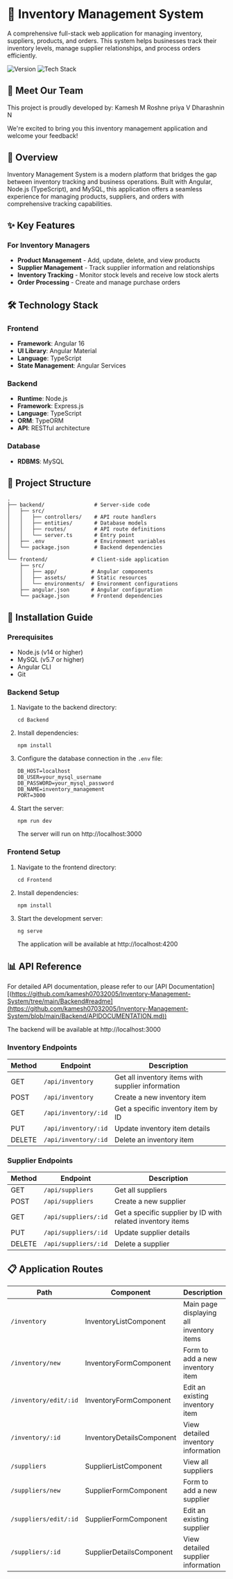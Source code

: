 # 🚀 Inventory Management System

A comprehensive full-stack web application for managing inventory, suppliers, products, and orders. This system helps businesses track their inventory levels, manage supplier relationships, and process orders efficiently.

![Version](https://img.shields.io/badge/Version-1.0.0-blue)
![Tech Stack](https://img.shields.io/badge/Tech%20Stack-Angular%20%7C%20Node.js%20%7C%20MySQL-orange)

## 👋 Meet Our Team

This project is proudly developed by:
  Kamesh M
  Roshne priya V
  Dharashnin N

We're excited to bring you this inventory management application and welcome your feedback!

## 💼 Overview

Inventory Management System is a modern platform that bridges the gap between inventory tracking and business operations. Built with Angular, Node.js (TypeScript), and MySQL, this application offers a seamless experience for managing products, suppliers, and orders with comprehensive tracking capabilities.

## ✨ Key Features

### For Inventory Managers
- **Product Management** - Add, update, delete, and view products
- **Supplier Management** - Track supplier information and relationships
- **Inventory Tracking** - Monitor stock levels and receive low stock alerts
- **Order Processing** - Create and manage purchase orders


## 🛠️ Technology Stack

### Frontend
- **Framework**: Angular 16
- **UI Library**: Angular Material
- **Language**: TypeScript
- **State Management**: Angular Services

### Backend
- **Runtime**: Node.js
- **Framework**: Express.js
- **Language**: TypeScript
- **ORM**: TypeORM
- **API**: RESTful architecture

### Database
- **RDBMS**: MySQL

## 📁 Project Structure
```
.
├── backend/                # Server-side code
│   ├── src/
│   │   ├── controllers/    # API route handlers
│   │   ├── entities/       # Database models
│   │   ├── routes/         # API route definitions
│   │   └── server.ts       # Entry point
│   ├── .env                # Environment variables
│   └── package.json        # Backend dependencies
│
└── frontend/              # Client-side application
    ├── src/
    │   ├── app/           # Angular components
    │   ├── assets/        # Static resources
    │   └── environments/  # Environment configurations
    ├── angular.json       # Angular configuration
    └── package.json       # Frontend dependencies
```

## 🚀 Installation Guide

### Prerequisites
- Node.js (v14 or higher)
- MySQL (v5.7 or higher)
- Angular CLI
- Git

### Backend Setup
1. Navigate to the backend directory:
   ```
   cd Backend
   ```

2. Install dependencies:
   ```
   npm install
   ```

3. Configure the database connection in the `.env` file:
   ```
   DB_HOST=localhost
   DB_USER=your_mysql_username
   DB_PASSWORD=your_mysql_password
   DB_NAME=inventory_management
   PORT=3000
   ```

4. Start the server:
   ```
   npm run dev
   ```
   The server will run on http://localhost:3000

### Frontend Setup
1. Navigate to the frontend directory:
   ```
   cd Frontend
   ```

2. Install dependencies:
   ```
   npm install
   ```

3. Start the development server:
   ```
   ng serve
   ```
   The application will be available at http://localhost:4200

## 📊 API Reference
For detailed API documentation, please refer to our [API Documentation][(https://github.com/kamesh07032005/Inventory-Management-System/tree/main/Backend#readme](https://github.com/kamesh07032005/Inventory-Management-System/blob/main/Backend/APIDOCUMENTATION.md))

 The backend will be available at http://localhost:3000

### Inventory Endpoints

| Method | Endpoint | Description |
|--------|----------|-------------|
| GET    | `/api/inventory` | Get all inventory items with supplier information |
| POST   | `/api/inventory` | Create a new inventory item |
| GET    | `/api/inventory/:id` | Get a specific inventory item by ID |
| PUT    | `/api/inventory/:id` | Update inventory item details |
| DELETE | `/api/inventory/:id` | Delete an inventory item |

### Supplier Endpoints

| Method | Endpoint | Description |
|--------|----------|-------------|
| GET    | `/api/suppliers` | Get all suppliers |
| POST   | `/api/suppliers` | Create a new supplier |
| GET    | `/api/suppliers/:id` | Get a specific supplier by ID with related inventory items |
| PUT    | `/api/suppliers/:id` | Update supplier details |
| DELETE | `/api/suppliers/:id` | Delete a supplier |

## 📋 Application Routes

| Path | Component | Description |
|------|-----------|-------------|
| `/inventory` | InventoryListComponent | Main page displaying all inventory items |
| `/inventory/new` | InventoryFormComponent | Form to add a new inventory item |
| `/inventory/edit/:id` | InventoryFormComponent | Edit an existing inventory item |
| `/inventory/:id` | InventoryDetailsComponent | View detailed inventory information |
| `/suppliers` | SupplierListComponent | View all suppliers |
| `/suppliers/new` | SupplierFormComponent | Form to add a new supplier |
| `/suppliers/edit/:id` | SupplierFormComponent | Edit an existing supplier |
| `/suppliers/:id` | SupplierDetailsComponent | View detailed supplier information |


